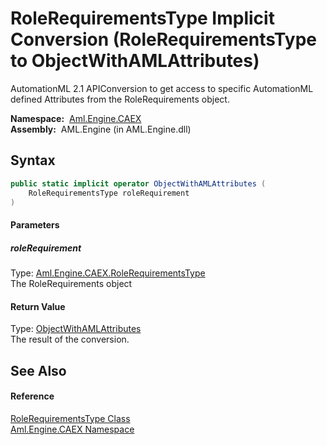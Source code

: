 RoleRequirementsType Implicit Conversion (RoleRequirementsType to ObjectWithAMLAttributes)
==========================================================================================
AutomationML 2.1 APIConversion to get access to specific AutomationML defined Attributes from the RoleRequirements object.

  **Namespace:**  [Aml.Engine.CAEX][1]  
  **Assembly:**  AML.Engine (in AML.Engine.dll)

Syntax
------

```csharp
public static implicit operator ObjectWithAMLAttributes (
	RoleRequirementsType roleRequirement
)
```

#### Parameters

##### *roleRequirement*
Type: [Aml.Engine.CAEX.RoleRequirementsType][2]  
The RoleRequirements object

#### Return Value
Type: [ObjectWithAMLAttributes][3]  
 The result of the conversion. 

See Also
--------

#### Reference
[RoleRequirementsType Class][2]  
[Aml.Engine.CAEX Namespace][1]  

[1]: ../README.md
[2]: README.md
[3]: ../../Aml.Engine.AmlObjects/ObjectWithAMLAttributes/README.md
[4]: https://www.automationml.org
[5]: ../../icons/logoShade.png